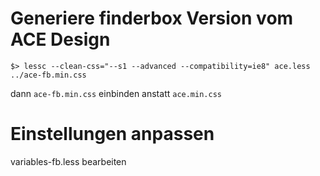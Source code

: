 # Generiere finderbox Version vom ACE Design

    $> lessc --clean-css="--s1 --advanced --compatibility=ie8" ace.less ../ace-fb.min.css

dann `ace-fb.min.css` einbinden anstatt `ace.min.css`

# Einstellungen anpassen

variables-fb.less bearbeiten
